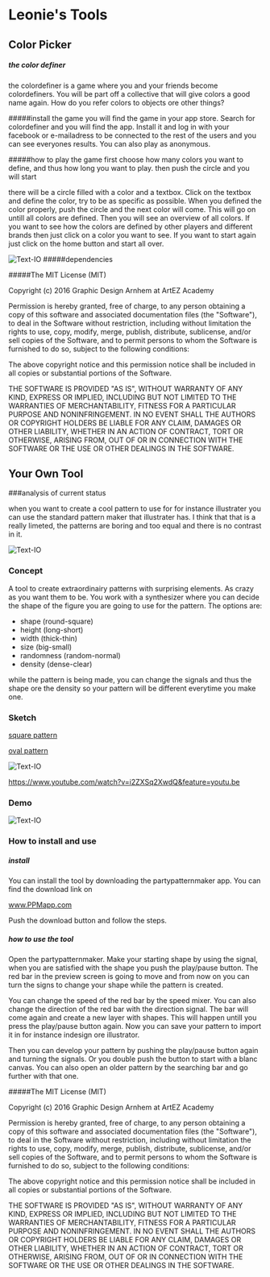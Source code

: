 # Leonie's Tools

## Color Picker

##### the  color definer
the colordefiner is a game where you and your friends become colordefiners. You will be part off a collective that will give colors a good name again. How do you refer colors to objects ore other things? 

#####install the game
you will find the game in your app store. Search for colordefiner and you will find the app. Install it and log in with your facebook or e-mailadress to be connected to the rest of the users and you can see everyones results. 
You can also play as anonymous.

#####how to play the game
first choose how many colors you want to define, and thus how long you want to play. then push the circle and you will start

there will be a circle filled with a color and a textbox. Click on the textbox and define the color, try to be as specific as possible. When you defined the color properly, push the circle and the next color will come. This will go on untill all colors are defined. 
Then you will see an overview of all colors. If you want to see how the colors are defined by other players and different brands then just click on a color you want to see. If you want to start again just click on the home button and start all over. 


![Text-IO](prototypecolor1.png)
#####dependencies

#####The MIT License (MIT)

Copyright (c) 2016 Graphic Design Arnhem at ArtEZ Academy

Permission is hereby granted, free of charge, to any person obtaining a copy
of this software and associated documentation files (the "Software"), to deal
in the Software without restriction, including without limitation the rights
to use, copy, modify, merge, publish, distribute, sublicense, and/or sell
copies of the Software, and to permit persons to whom the Software is
furnished to do so, subject to the following conditions:

The above copyright notice and this permission notice shall be included in all
copies or substantial portions of the Software.

THE SOFTWARE IS PROVIDED "AS IS", WITHOUT WARRANTY OF ANY KIND, EXPRESS OR
IMPLIED, INCLUDING BUT NOT LIMITED TO THE WARRANTIES OF MERCHANTABILITY,
FITNESS FOR A PARTICULAR PURPOSE AND NONINFRINGEMENT. IN NO EVENT SHALL THE
AUTHORS OR COPYRIGHT HOLDERS BE LIABLE FOR ANY CLAIM, DAMAGES OR OTHER
LIABILITY, WHETHER IN AN ACTION OF CONTRACT, TORT OR OTHERWISE, ARISING FROM,
OUT OF OR IN CONNECTION WITH THE SOFTWARE OR THE USE OR OTHER DEALINGS IN THE
SOFTWARE.


## Your Own Tool

###analysis of current status

when you want to create a cool pattern to use for for instance illustrater you can use the standard pattern maker that illustrater has. I think that that is a really limeted, the patterns are boring and too equal and there is no contrast in it. 

![Text-IO](analyse.png)
### Concept
A tool to create extraordinairy patterns with surprising elements. As crazy as you want them to be. You work with a synthesizer where you can decide the shape of the figure you are going to use for the pattern. 
The options are:

- shape (round-square)
- height (long-short)
- width (thick-thin)
- size (big-small)
- randomness (random-normal)
- density (dense-clear)

while the pattern is being made, you can change the signals and thus the shape ore the density so your pattern will be different everytime you make one. 

### Sketch

[square pattern](Leonie/redline2.pv)


[oval pattern](Leonie/redline3.pv)

![Text-IO](scetch2.png)

https://www.youtube.com/watch?v=i2ZXSq2XwdQ&feature=youtu.be

### Demo


![Text-IO](demo_ppt.png)

### How to install and use

##### install

You can install the tool by downloading the partypatternmaker app. You can find the download link on 

www.PPMapp.com

Push the download button and follow the steps. 

##### how to use the tool
Open the partypatternmaker. 
Make your starting shape by using the signal, when you are satisfied with the shape you push the play/pause button. The red bar in the preview screen is going to move and from now on you can turn the signs to change your shape while the pattern is created. 

You can change the speed of the red bar by the speed mixer. You can also change the direction of the red bar with the direction signal. 
The bar will come again and create a new layer with shapes. This will happen untill you press the play/pause button again. Now you can save your pattern to import it in for instance indesign ore illustrator.

Then you can develop your pattern by pushing the play/pause button again and turning the signals. Or you double push the button to start with a blanc canvas. You can also open an older pattern by the searching bar and go further with that one. 

#####The MIT License (MIT)

Copyright (c) 2016 Graphic Design Arnhem at ArtEZ Academy

Permission is hereby granted, free of charge, to any person obtaining a copy
of this software and associated documentation files (the "Software"), to deal
in the Software without restriction, including without limitation the rights
to use, copy, modify, merge, publish, distribute, sublicense, and/or sell
copies of the Software, and to permit persons to whom the Software is
furnished to do so, subject to the following conditions:

The above copyright notice and this permission notice shall be included in all
copies or substantial portions of the Software.

THE SOFTWARE IS PROVIDED "AS IS", WITHOUT WARRANTY OF ANY KIND, EXPRESS OR
IMPLIED, INCLUDING BUT NOT LIMITED TO THE WARRANTIES OF MERCHANTABILITY,
FITNESS FOR A PARTICULAR PURPOSE AND NONINFRINGEMENT. IN NO EVENT SHALL THE
AUTHORS OR COPYRIGHT HOLDERS BE LIABLE FOR ANY CLAIM, DAMAGES OR OTHER
LIABILITY, WHETHER IN AN ACTION OF CONTRACT, TORT OR OTHERWISE, ARISING FROM,
OUT OF OR IN CONNECTION WITH THE SOFTWARE OR THE USE OR OTHER DEALINGS IN THE
SOFTWARE.



